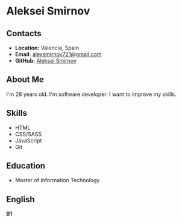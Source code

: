 # __Aleksei Smirnov__

## __Contacts__
- __Location:__ Valencia, Spain
- __Email:__ alexsmirnov721@gmail.com
- __GitHub:__ [Aleksei Smirnov](https://github.com/smirnovMath)

## __About Me__
I'm 28 years old. I'm software developer. I want to improve my skills.

## __Skills__
- HTML
- CSS/SASS
- JavaScript
- Git

## __Education__
- Master of Information Technology

## __English__
__B1__




